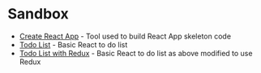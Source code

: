 # Sandbox

- <a href="https://github.com/rysharprules/React-Playground/tree/master/Sandbox/Create%20React%20App">Create React App</a> - Tool used to build React App skeleton code
- <a href="https://github.com/rysharprules/React-Playground/tree/master/Sandbox/Todo%20List/todolist">Todo List</a> - Basic React to do list
- <a href="https://github.com/rysharprules/React-Playground/tree/master/Sandbox/Todo%20List/todolist_redux">Todo List with Redux</a> - Basic React to do list as above modified to use Redux
